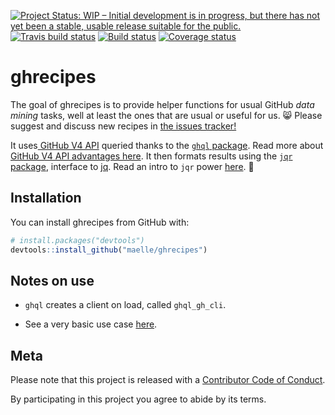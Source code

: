 [![Project Status: WIP – Initial development is in progress, but there has not yet been a stable, usable release suitable for the public.](http://www.repostatus.org/badges/latest/wip.svg)](http://www.repostatus.org/#wip) [![Travis build status](https://travis-ci.org/maelle/ghrecipes.svg?branch=master)](https://travis-ci.org/maelle/ghrecipes) [![Build status](https://ci.appveyor.com/api/projects/status/8bh3hpjevms1rni0?svg=true)](https://ci.appveyor.com/project/ropensci/ghrecipes)
 [![Coverage status](https://codecov.io/gh/maelle/ghrecipes/branch/master/graph/badge.svg)](https://codecov.io/github/maelle/ghrecipes?branch=master)



# ghrecipes

The goal of ghrecipes is to provide helper functions for usual GitHub _data mining_ tasks, well at least the ones that are usual or useful for us. :smile_cat: Please suggest and discuss new recipes in [the issues tracker!](https://github.com/maelle/ghrecipes/issues)

It uses[ GitHub V4 API](https://developer.github.com/v4/) queried thanks to the [`ghql` package](https://github.com/ropensci/ghql). Read more about [GitHub V4 API advantages here](https://developer.github.com/v4/#why-is-github-using-graphql). It then formats results using the [`jqr` package](https://github.com/ropensci/jqr), interface to [jq](https://stedolan.github.io/jq/). Read an intro to `jqr` power [here](http://www.carlboettiger.info/2017/12/11/data-rectangling-with-jq/). :rocket:

## Installation

You can install ghrecipes from GitHub with:


``` r
# install.packages("devtools")
devtools::install_github("maelle/ghrecipes")
```

## Notes on use

* `ghql` creates a client on load, called `ghql_gh_cli`.

* See a very basic use case [here](http://www.masalmon.eu/2018/03/04/hrbrpkgs/).

## Meta

Please note that this project is released with a [Contributor Code of Conduct](CODE_OF_CONDUCT.md).

By participating in this project you agree to abide by its terms.

